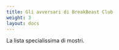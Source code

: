```yaml
---
title: Gli avversari di BreakBeast Club
weight: 3
layout: docs
---
```


La lista specialissima di mostri.